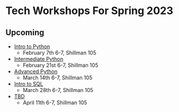 # Tech Workshops For Spring 2023

## Upcoming

* [Intro to Python](https://app.clickup.com/t/86775bw4j)
  * February 7th 6-7, Shillman 105
* [Intermediate Python](https://app.clickup.com/t/86775c4z7)
  * February 21st 6-7, Shillman 105
* [Advanced Python](https://app.clickup.com/t/86775cg3t)
  * March 14th 6-7, Shillman 105
* [Intro to SQL](https://app.clickup.com/t/86775cggy)
  * March 28th 6-7, Shillman 105
* [TBD](https://app.clickup.com/t/86775cgkt)
  * April 11th 6-7, Shillman 105
